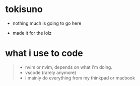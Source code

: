 # tokisuno

- nothing much is going to go here

- made it for the lolz

# what i use to code

> - nvim or nvim, depends on what i'm doing.
> - vscode (rarely anymore)
> - i mainly do everything from my thinkpad or macbook 
